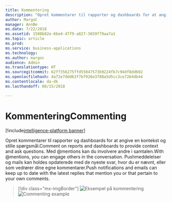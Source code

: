 ```yaml
---
title: Kommentering
description: "Opret kommentarer til rapporter og dashboards for at angive en kontekst og stille spørgsmål."
author: MargoC
manager: AnnBe
ms.date: 7/22/2018
ms.assetid: 1508b82e-6be4-47f9-a827-3659f79aa7a1
ms.topic: article
ms.prod: 
ms.service: business-applications
ms.technology: 
ms.author: margoc
audience: Admin
ms.translationtype: HT
ms.sourcegitcommit: 62ff356275ffd55047573b9224fb7c94df8dd602
ms.openlocfilehash: 4a72e7ddd63f7bf926e3788a5d5cc3ce7264db44
ms.contentlocale: da-dk
ms.lasthandoff: 08/15/2018

---
```

# <a name="commenting"></a><span data-ttu-id="39a23-103">Kommentering</span><span class="sxs-lookup"><span data-stu-id="39a23-103">Commenting</span></span>

[!include[intelligence-platform banner](../../includes/intelligence-platform.md)]



<span data-ttu-id="39a23-104">Opret kommentarer til rapporter og dashboards for at angive en kontekst og stille spørgsmål.</span><span class="sxs-lookup"><span data-stu-id="39a23-104">Comment on reports and dashboards to provide context and ask questions.</span></span> <span data-ttu-id="39a23-105">Med @mentions kan du involvere andre i samtalen.</span><span class="sxs-lookup"><span data-stu-id="39a23-105">With @mentions, you can engage others in the conversation.</span></span> <span data-ttu-id="39a23-106">Pushmeddelelser og mails kan holdes opdaterede med de nyeste svar, hvor du er nævnt, eller som vedrører dine egne kommentarer.</span><span class="sxs-lookup"><span data-stu-id="39a23-106">Push notifications and emails can keep up to date with the latest replies that mention you or that pertain to your own comments.</span></span>

> [!div class="mx-imgBorder"]
> <span data-ttu-id="39a23-107">![](media/commenting.png "Eksempel på kommentering")</span><span class="sxs-lookup"><span data-stu-id="39a23-107">![](media/commenting.png "Commenting example")</span></span>

